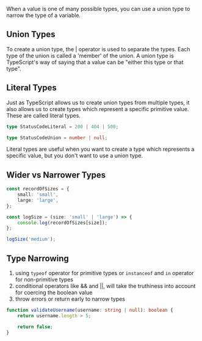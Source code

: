 When a value is one of many possible types, you can use a union type to narrow
the type of a variable.

## Union Types

To create a union type, the | operator is used to separate the types. Each type
of the union is called a 'member' of the union. A union type is TypeScript's way
of saying that a value can be "either this type or that type".

## Literal Types

Just as TypeScript allows us to create union types from multiple types, it also
allows us to create types which represent a specific primitive value. These are
called literal types.

```ts
type StatusCodeLiteral = 200 | 404 | 500;

type StatusCodeUnion = number | null;
```

Literal types are useful when you want to create a type which represents a
specific value, but you don't want to use a union type.

## Wider vs Narrower Types

```ts
const recordOfSizes = {
	small: 'small',
	large: 'large',
};

const logSize = (size: 'small' | 'large') => {
	console.log(recordOfSizes[size]);
};

logSize('medium');
```

## Type Narrowing

1. using `typeof` operator for primitive types or `instanceof` and `in` operator
   for non-primitive types
2. conditional operators like && and ||, will take the truthiness into account
   for coercing the boolean value
3. throw errors or return early to narrow types

```ts
function validateUsername(username: string | null): boolean {
	return username.length > 5;

	return false;
}
```
